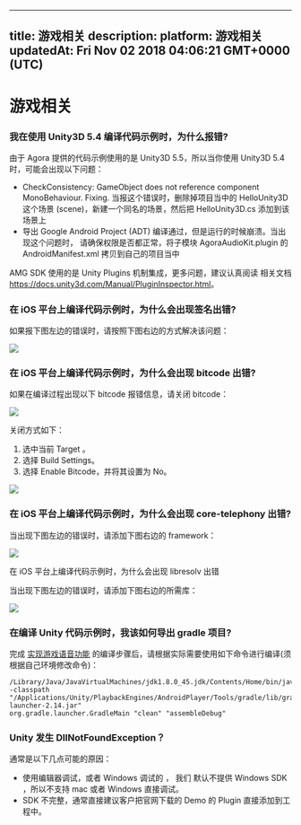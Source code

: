 
---
title: 游戏相关
description: 
platform: 游戏相关
updatedAt: Fri Nov 02 2018 04:06:21 GMT+0000 (UTC)
---
# 游戏相关
### 我在使用 Unity3D 5.4 编译代码示例时，为什么报错?

由于 Agora 提供的代码示例使用的是 Unity3D 5.5，所以当你使用 Unity3D 5.4 时，可能会出现以下问题：

* CheckConsistency: GameObject does not reference component MonoBehaviour. Fixing. 当报这个错误时，删除掉项目当中的 HelloUnity3D 这个场景 (scene)，新建一个同名的场景，然后把 HelloUnity3D.cs 添加到该场景上 
* 导出 Google Android Project (ADT) 编译通过，但是运行的时候崩溃。当出现这个问题时， 请确保权限是否都正常，将子模块 AgoraAudioKit.plugin 的 AndroidManifest.xml 拷贝到自己的项目当中

AMG SDK 使用的是 Unity Plugins 机制集成，更多问题，建议认真阅读 相关文档 <https://docs.unity3d.com/Manual/PluginInspector.html>。

### 在 iOS 平台上编译代码示例时，为什么会出现签名出错?

如果报下图左边的错误时，请按照下图右边的方式解决该问题：

![](https://web-cdn.agora.io/docs-files/1539311534693)

### 在 iOS 平台上编译代码示例时，为什么会出现 bitcode 出错?

如果在编译过程出现以下 bitcode 报错信息，请关闭 bitcode：

![](https://web-cdn.agora.io/docs-files/1539311586378)

关闭方式如下：
1. 选中当前 Target 。
2. 选择 Build Settings。
3. 选择 Enable Bitcode，并将其设置为 No。

![](https://web-cdn.agora.io/docs-files/1539311614257)

### 在 iOS 平台上编译代码示例时，为什么会出现 core-telephony 出错?

当出现下图左边的错误时，请添加下图右边的 framework：

![](https://web-cdn.agora.io/docs-files/1539311666449)

在 iOS 平台上编译代码示例时，为什么会出现 libresolv 出错

当出现下图左边的错误时，请添加下图右边的所需库：

![](https://web-cdn.agora.io/docs-files/1539311709226)

### 在编译 Unity 代码示例时，我该如何导出 gradle 项目?

完成 [实现游戏语音功能](../../cn/Quickstart%20Guide/game_unity_android.md) 的编译步骤后，请根据实际需要使用如下命令进行编译(须根据自己环境修改命令)：

```
/Library/Java/JavaVirtualMachines/jdk1.8.0_45.jdk/Contents/Home/bin/java -classpath 
"/Applications/Unity/PlaybackEngines/AndroidPlayer/Tools/gradle/lib/gradle-launcher-2.14.jar" 
org.gradle.launcher.GradleMain "clean" "assembleDebug"
```

### Unity 发生 DllNotFoundException？

通常是以下几点可能的原因：

* 使用编辑器调试，或者 Windows 调试的 ， 我们 默认不提供 Windows SDK ，所以不支持 mac 或者 Windows 直接调试。
*  SDK 不完整，通常直接建议客户把官网下载的 Demo 的 Plugin 直接添加到工程中。

